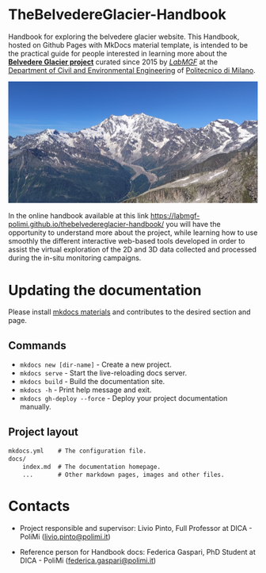 # TheBelvedereGlacier-Handbook
Handbook for exploring the belvedere glacier website.
This Handbook, hosted on Github Pages with MkDocs material template, is intended to be the practical guide for people interested in learning more about the **[Belvedere Glacier project](https://thebelvedereglacier.it/)** curated since 2015 by *[LabMGF](https://labmgf.dica.polimi.it/)* at the [Department of Civil and Environmental Engineering](https://www.dica.polimi.it/) of [Politecnico di Milano](https://www.polimi.it/).

![Belvedere Glacier](docs/img/main.png)

In the online handbook available at this link https://labmgf-polimi.github.io/thebelvedereglacier-handbook/ you will have the opportunity to understand more about the project, while learning how to use smoothly the different interactive web-based tools developed in order to assist the virtual exploration of the 2D and 3D data collected and processed during the in-situ monitoring campaigns.

# Updating the documentation

Please install [mkdocs materials](https://squidfunk.github.io/mkdocs-material/) and contributes to the desired section and page.

## Commands

* `mkdocs new [dir-name]` - Create a new project.
* `mkdocs serve` - Start the live-reloading docs server.
* `mkdocs build` - Build the documentation site.
* `mkdocs -h` - Print help message and exit.
* `mkdocs gh-deploy --force` - Deploy your project documentation manually.

## Project layout

    mkdocs.yml    # The configuration file.
    docs/
        index.md  # The documentation homepage.
        ...       # Other markdown pages, images and other files.

# Contacts

* Project responsible and supervisor: Livio Pinto, Full Professor at DICA - PoliMi (livio.pinto@polimi.it)

* Reference person for Handbook docs: Federica Gaspari, PhD Student at DICA - PoliMi (federica.gaspari@polimi.it)
